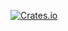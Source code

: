 [![Crates.io](https://img.shields.io/crates/v/streaming-harness.svg)](https://crates.io/crates/streaming-harness)
